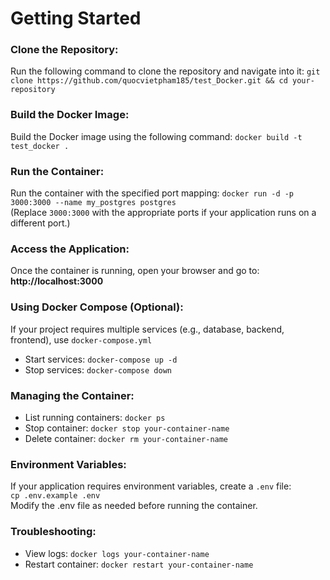# Getting Started

### Clone the Repository:  
Run the following command to clone the repository and navigate into it: 
`git clone https://github.com/quocvietpham185/test_Docker.git && cd your-repository`  

### Build the Docker Image:  
Build the Docker image using the following command:
`docker build -t test_docker .`  

### Run the Container:  
Run the container with the specified port mapping:
`docker run -d -p 3000:3000 --name my_postgres postgres`  
(Replace `3000:3000` with the appropriate ports if your application runs on a different port.)  

### Access the Application:  
Once the container is running, open your browser and go to:
**http://localhost:3000**  

### Using Docker Compose (Optional):  
If your project requires multiple services (e.g., database, backend, frontend), use `docker-compose.yml`  
- Start services: `docker-compose up -d`  
- Stop services: `docker-compose down`  

### Managing the Container:  
- List running containers: `docker ps`  
- Stop container: `docker stop your-container-name`  
- Delete container: `docker rm your-container-name`  

### Environment Variables:  
If your application requires environment variables, create a `.env` file:  
`cp .env.example .env`  
Modify the .env file as needed before running the container.

### Troubleshooting:  
- View logs: `docker logs your-container-name`  
- Restart container: `docker restart your-container-name`  

